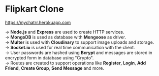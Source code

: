 # Flipkart Clone
https://mychatrr.herokuapp.com

-> **Node.js** and **Express** are used to create HTTP services.   
-> **MongoDB** is used as database with **Mongoose** as driver.  
-> **Multer** is used with **Cloudinary** to support image uploads and storage.  
-> **Socket.io** is used for real time communication with the client.  
-> User passwords are hashed using **Bcrypt** and messages are stored in encrypted form in database using "Crypto".  
-> Routes are created to support operations like **Register**, **Login**, **Add Friend**, **Create Group**, **Send Message** and more.  
